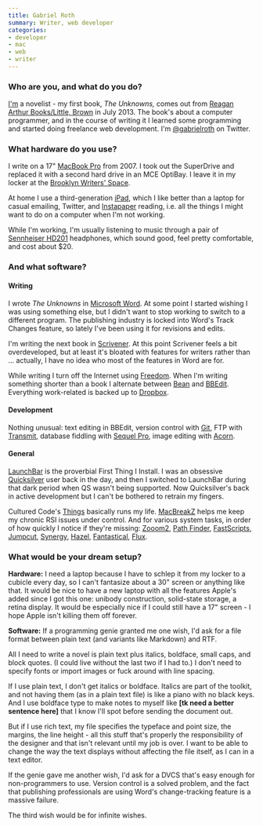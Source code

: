 ```yaml
---
title: Gabriel Roth
summary: Writer, web developer
categories:
- developer
- mac
- web
- writer
---
```


### Who are you, and what do you do?

[I'm](http://gabrielroth.com/ "Gabriel's website.") a novelist - my first book, _The Unknowns,_ comes out from [Reagan Arthur Books/Little, Brown](http://www.reaganarthurbooks.com/ "Gabriel's book publisher.") in July 2013. The book's about a computer programmer, and in the course of writing it I learned some programming and started doing freelance web development. I'm [@gabrielroth](http://twitter.com/gabrielroth "Gabriel's Twitter account.") on Twitter.

### What hardware do you use?

I write on a 17" [MacBook Pro][macbook-pro] from 2007. I took out the SuperDrive and replaced it with a second hard drive in an MCE OptiBay. I leave it in my locker at the [Brooklyn Writers' Space](http://www.brooklynwriters.com/ "An office space for writers in Brooklyn."). 

At home I use a third-generation [iPad][ipad-3], which I like better than a laptop for casual emailing, Twitter, and [Instapaper][] reading, i.e. all the things I might want to do on a computer when I'm not working.

While I'm working, I'm usually listening to music through a pair of [Sennheiser HD201][hd-201] headphones, which sound good, feel pretty comfortable, and cost about $20. 

### And what software?

#### Writing

I wrote _The Unknowns_ in [Microsoft Word][word]. At some point I started wishing I was using something else, but I didn't want to stop working to switch to a different program. The publishing industry is locked into Word's Track Changes feature, so lately I've been using it for revisions and edits.

I'm writing the next book in [Scrivener][]. At this point Scrivener feels a bit overdeveloped, but at least it's bloated with features for writers rather than ... actually, I have no idea who most of the features in Word are for.

While writing I turn off the Internet using [Freedom][]. When I'm writing something shorter than a book I alternate between [Bean][] and [BBEdit][]. Everything work-related is backed up to [Dropbox][].

#### Development

Nothing unusual: text editing in BBEdit, version control with [Git][], FTP with [Transmit][], database fiddling with [Sequel Pro][sequel-pro], image editing with [Acorn][].

#### General

[LaunchBar][] is the proverbial First Thing I Install. I was an obsessive [Quicksilver][] user back in the day, and then I switched to LaunchBar during that dark period when QS wasn't being supported. Now Quicksilver's back in active development but I can't be bothered to retrain my fingers.

Cultured Code's [Things][] basically runs my life. [MacBreakZ][] helps me keep my chronic RSI issues under control. And for various system tasks, in order of how quickly I notice if they're missing: [Zooom2][zooom], [Path Finder][path-finder], [FastScripts][], [Jumpcut][], [Synergy][], [Hazel][], [Fantastical][], [Flux][f.lux].

### What would be your dream setup?

__Hardware:__ I need a laptop because I have to schlep it from my locker to a cubicle every day, so I can't fantasize about a 30" screen or anything like that. It would be nice to have a new laptop with all the features Apple's added since I got this one: unibody construction, solid-state storage, a retina display. It would be especially nice if I could still have a 17" screen - I hope Apple isn't killing them off forever.

__Software:__ If a programming genie granted me one wish, I'd ask for a file format between plain text (and variants like Markdown) and RTF.

All I need to write a novel is plain text plus italics, boldface, small caps, and block quotes. (I could live without the last two if I had to.) I don't need to specify fonts or import images or fuck around with line spacing. 

If I use plain text, I don't get italics or boldface. Italics are part of the toolkit, and not having them (as in a plain text file) is like a piano with no black keys. And I use boldface type to make notes to myself like __[tk need a better sentence here]__ that I know I'll spot before sending the document out.

But if I use rich text, my file specifies the typeface and point size, the margins, the line height - all this stuff that's properly the responsibility of the designer and that isn't relevant until my job is over. I want to be able to change the way the text displays without affecting the file itself, as I can in a text editor.

If the genie gave me another wish, I'd ask for a DVCS that's easy enough for non-programmers to use. Version control is a solved problem, and the fact that publishing professionals are using Word's change-tracking feature is a massive failure.

The third wish would be for infinite wishes.

[ipad-3]: https://www.apple.com/ipad/ "A tablet device with a retina display."
[hd-201]: https://en-us.sennheiser.com/over-ear-headphones-hd-201 "Over the ear headphones."
[macbook-pro]: https://www.apple.com/macbook-pro/ "A laptop."
[instapaper]: https://www.instapaper.com/ "A web tool for saving pages to read later."
[git]: https://git-scm.com/ "A version control system."
[zooom]: http://coderage-software.com/zooom/ "A window resizer/mover tool for the Mac."
[transmit]: https://panic.com/transmit/ "An FTP/SFTP client for the Mac."
[things]: https://culturedcode.com/things/ "A task management application for the Mac."
[sequel-pro]: http://www.sequelpro.com/ "A MySQL GUI for the Mac."
[synergy]: https://symless.com/ "Software to share a single keyboard and mouse between multiple computers."
[scrivener]: http://literatureandlatte.com/scrivener.php "A Mac text editor aimed at writers."
[acorn]: https://flyingmeat.com/acorn/ "An image editor for the Mac."
[fastscripts]: https://red-sweater.com/fastscripts/ "System-wide access to Applescripts, for the Mac."
[f.lux]: https://justgetflux.com/ "A tool to make the colour of your screen adapt to the current time of day."
[fantastical]: https://flexibits.com/fantastical "A calendaring app for the Mac."
[freedom]: https://freedom.to/ "Productivity software that locks you away from the Internet."
[hazel]: https://www.noodlesoft.com/ "A file organiser/housekeeper for the Mac."
[macbreakz]: http://www.publicspace.net/MacBreakZ/ "A break reminder and ergonomics tool for the Mac."
[jumpcut]: http://jumpcut.sourceforge.net/ "A clipboard buffer for Mac OS X."
[dropbox]: https://www.dropbox.com/ "Online syncing and storage."
[quicksilver]: https://qsapp.com/ "A data manipulator and launcher for the Mac."
[bean]: http://www.bean-osx.com/Bean.html "A word processor for the Mac."
[bbedit]: http://www.barebones.com/products/bbedit/ "A text editor for the Mac."
[launchbar]: https://www.obdev.at/products/launchbar/index.html "An application launcher and data manager for the Mac."
[path-finder]: http://www.cocoatech.com/pathfinder/ "A replacement for Mac OS X's Finder file browser."
[word]: https://products.office.com/en-us/word "A document editor."
